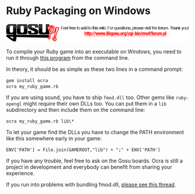 # Ruby Packaging on Windows

[ ![Please post feedback and additions as comments to this page and visit the boards for questions outside the scope of a single wiki page. Thank you!](board_link.png) ][boards]

To compile your Ruby game into an executable on Windows, you need to run it through [this program](http://github.com/larsch/ocra/tree/master) from the command line.


In theory, it should be as simple as these two lines in a command prompt:

    gem install ocra
    ocra my_ruby_game.rb

If you are using sound, you have to ship `fmod.dll` too. Other gems like `ruby-opengl` might require their own DLLs too. You can put them in a `lib` subdirectory and then include them on the command line:

    ocra my_ruby_game.rb lib\*

To let your game find the DLLs you have to change the PATH environment like this somewhere early in your game:

    ENV['PATH'] = File.join(GAMEROOT,"lib") + ";" + ENV['PATH']

If you have any trouble, feel free to ask on the Gosu boards. Ocra is still a project in development and everybody can benefit from sharing your experience.

If you run into problems with bundling fmod.dll, [please see this thread](http://www.libgosu.org/cgi-bin/mwf/topic_show.pl?tid=426).

[boards]: http://www.libgosu.org/cgi-bin/mwf/forum.pl "Gosu Boards"
